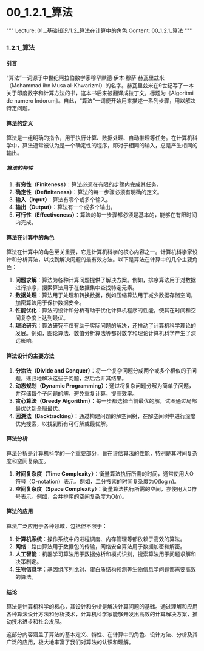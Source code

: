 # 00_1.2.1_算法

"""
Lecture: 01._基础知识/1.2_算法在计算中的角色
Content: 00_1.2.1_算法
"""

### 1.2.1_算法
#### 引言
“算法”一词源于中世纪阿拉伯数学家穆罕默德·伊本·穆萨·赫瓦里兹米（Mohammad ibn Musa al-Khwarizmi）的名字。赫瓦里兹米在9世纪写了一本关于印度数字和计算方法的书，这本书后来被翻译成拉丁文，标题为《Algoritmi de numero Indorum》。自此，“算法”一词便开始用来描述一系列步骤，用以解决特定问题。

#### 算法的定义
算法是一组明确的指令，用于执行计算、数据处理、自动推理等任务。在计算机科学中，算法通常被认为是一个确定性的程序，即对于相同的输入，总是产生相同的输出。

##### 算法的特性
1. **有穷性（Finiteness）**：算法必须在有限的步骤内完成其任务。
2. **确定性（Definiteness）**：算法的每一步骤必须有明确的定义。
3. **输入（Input）**：算法有零个或多个输入。
4. **输出（Output）**：算法有一个或多个输出。
5. **可行性（Effectiveness）**：算法的每一步骤都必须是基本的，能够在有限时间内完成。

#### 算法在计算中的角色
算法在计算中的角色至关重要，它是计算机科学的核心内容之一。计算机科学家设计和分析算法，以找到解决问题的最有效方法。以下是算法在计算中的几个主要角色：

1. **问题求解**：算法为各种计算问题提供了解决方案。例如，排序算法用于对数据进行排序，搜索算法用于在数据集中查找特定元素。
2. **数据处理**：算法用于处理和转换数据，例如压缩算法用于减少数据存储空间，加密算法用于保护数据安全。
3. **性能优化**：算法的设计和分析有助于优化计算机程序的性能，使其在时间和空间复杂度上达到最优。
4. **理论研究**：算法研究不仅有助于实际问题的解决，还推动了计算机科学理论的发展。例如，图论算法、数值分析算法等都对数学和理论计算机科学产生了深远影响。

#### 算法设计的主要方法
1. **分治法（Divide and Conquer）**：将一个复杂问题分成两个或多个相似的子问题，递归地解决这些子问题，然后合并其结果。
2. **动态规划（Dynamic Programming）**：通过将复杂问题分解为简单子问题，并存储每个子问题的解，避免重复计算，提高效率。
3. **贪心算法（Greedy Algorithm）**：每一步都选择当前最优的解，试图通过局部最优达到全局最优。
4. **回溯法（Backtracking）**：通过构建问题的解空间树，在解空间树中进行深度优先搜索，以找到所有可行解或最优解。

#### 算法分析
算法分析是计算机科学的一个重要部分，旨在评估算法的性能，特别是其时间复杂度和空间复杂度。

1. **时间复杂度（Time Complexity）**：衡量算法执行所需的时间，通常使用大O符号（O-notation）表示。例如，二分搜索的时间复杂度为O(log n)。
2. **空间复杂度（Space Complexity）**：衡量算法执行所需的空间，亦使用大O符号表示。例如，合并排序的空间复杂度为O(n)。

#### 算法的应用
算法广泛应用于各种领域，包括但不限于：

1. **计算机系统**：操作系统中的进程调度、内存管理等都依赖于高效的算法。
2. **网络**：路由算法用于数据包的传输，网络安全算法用于数据加密和解密。
3. **人工智能**：机器学习算法用于数据分析和模式识别，搜索算法用于问题求解和决策制定。
4. **生物信息学**：基因组序列比对、蛋白质结构预测等生物信息学问题都需要高效的算法。

#### 结论
算法是计算机科学的核心，其设计和分析是解决计算问题的基础。通过理解和应用各种算法设计方法和分析技术，计算机科学家能够开发出高效的计算解决方案，推动技术进步和社会发展。

这部分内容涵盖了算法的基本定义、特性、在计算中的角色、设计方法、分析及其广泛的应用，极大地丰富了我们对算法的认识和理解。